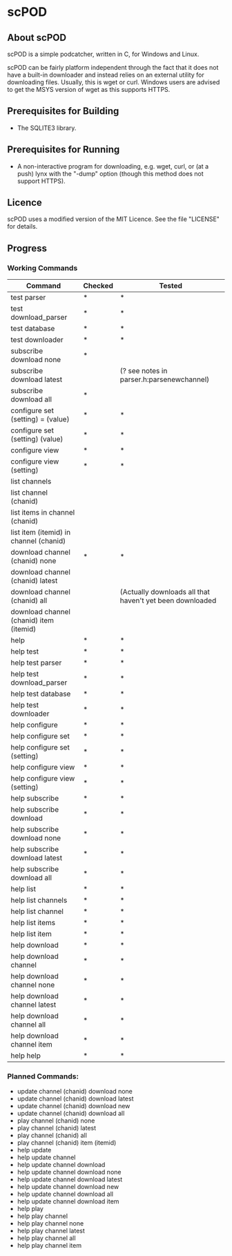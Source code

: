 # scPOD

## About scPOD

scPOD is a simple podcatcher, written in C, for Windows and Linux.

scPOD can be fairly platform independent through the fact that it does not
have a built-in downloader and instead relies on an external utility for
downloading files.  Usually, this is wget or curl.  Windows users are 
advised to get the MSYS version of wget as this supports HTTPS.

## Prerequisites for Building

* The SQLITE3 library.

## Prerequisites for Running

* A non-interactive program for downloading, e.g. wget, curl, or (at a push) 
  lynx with the "-dump" option (though this method does not support HTTPS).

## Licence

scPOD uses a modified version of the MIT Licence.  See the file "LICENSE" for 
details.

## Progress

### Working Commands

Command | Checked | Tested
------- | ------- | --------
test parser | * | *
test download_parser | * | *
test database | * | *
test downloader | * | *
subscribe download none | * | 
subscribe download latest |   |   (? see notes in parser.h:parsenewchannel)
subscribe download all | * |   
configure set (setting) = (value) | * | * 
configure set (setting) (value) | * | *
configure view | * | *
configure view (setting) | * | *
list channels |   |  
list channel (chanid) |   |  
list items in channel (chanid) |   |  
list item (itemid) in channel (chanid) |   |  
download channel (chanid) none | * | * 
download channel (chanid) latest |   |   
download channel (chanid) all |   |   (Actually downloads all that haven't yet been downloaded
download channel (chanid) item (itemid) |   |  
help | * | *
help test | * | *
help test parser | * | *
help test download_parser | * | *
help test database | * | *
help test downloader  | * | *
help configure | * | *
help configure set | * | *
help configure set (setting) | * | *
help configure view | * | *
help configure view (setting) | * | *
help subscribe | * | *
help subscribe download | * | *
help subscribe download none | * | *
help subscribe download latest | * | *
help subscribe download all | * | *
help list | * | *
help list channels | * | *
help list channel | * | *
help list items | * | *
help list item | * | *
help download | * | *
help download channel | * | *
help download channel none | * | *
help download channel latest | * | *
help download channel all | * | *
help download channel item | * | *
help help | * | *




### Planned Commands:

* update channel (chanid) download none
* update channel (chanid) download latest
* update channel (chanid) download new
* update channel (chanid) download all
* play channel (chanid) none
* play channel (chanid) latest
* play channel (chanid) all
* play channel (chanid) item (itemid)
* help update
* help update channel
* help update channel download
* help update channel download none
* help update channel download latest
* help update channel download new
* help update channel download all
* help update channel download item
* help play
* help play channel
* help play channel none
* help play channel latest
* help play channel all
* help play channel item

